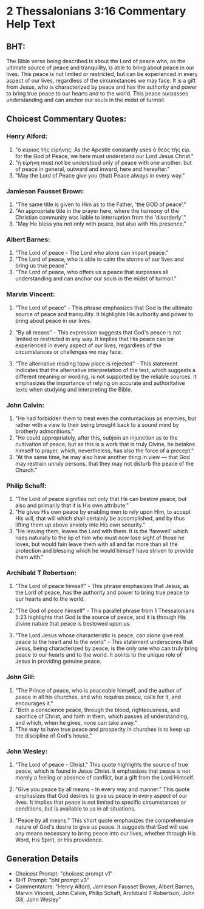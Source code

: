 # 2 Thessalonians 3:16 Commentary Help Text

## BHT:
The Bible verse being described is about the Lord of peace who, as the ultimate source of peace and tranquility, is able to bring about peace in our lives. This peace is not limited or restricted, but can be experienced in every aspect of our lives, regardless of the circumstances we may face. It is a gift from Jesus, who is characterized by peace and has the authority and power to bring true peace to our hearts and to the world. This peace surpasses understanding and can anchor our souls in the midst of turmoil.

## Choicest Commentary Quotes:
### Henry Alford:
1. "ὁ κύριος τῆς εἰρήνης: As the Apostle constantly uses ὁ θεὸς τῆς εἰρ. for the God of Peace, we here must understand our Lord Jesus Christ."
2. "ἡ εἰρήνη must not be understood only of peace with one another: but of peace in general, outward and inward, here and hereafter."
3. "May the Lord of Peace give you (that) Peace always in every way."

### Jamieson Fausset Brown:
1. "The same title is given to Him as to the Father, 'the GOD of peace'." 
2. "An appropriate title in the prayer here, where the harmony of the Christian community was liable to interruption from the 'disorderly'."
3. "May He bless you not only with peace, but also with His presence."

### Albert Barnes:
1. "The Lord of peace - The Lord who alone can impart peace."
2. "The Lord of peace, who is able to calm the storms of our lives and bring us true peace."
3. "The Lord of peace, who offers us a peace that surpasses all understanding and can anchor our souls in the midst of turmoil."

### Marvin Vincent:
1. "The Lord of peace" - This phrase emphasizes that God is the ultimate source of peace and tranquility. It highlights His authority and power to bring about peace in our lives.

2. "By all means" - This expression suggests that God's peace is not limited or restricted in any way. It implies that His peace can be experienced in every aspect of our lives, regardless of the circumstances or challenges we may face.

3. "The alternative reading topw place is rejected" - This statement indicates that the alternative interpretation of the text, which suggests a different meaning or wording, is not supported by the reliable sources. It emphasizes the importance of relying on accurate and authoritative texts when studying and interpreting the Bible.

### John Calvin:
1. "He had forbidden them to treat even the contumacious as enemies, but rather with a view to their being brought back to a sound mind by brotherly admonitions."
2. "He could appropriately, after this, subjoin an injunction as to the cultivation of peace; but as this is a work that is truly Divine, he betakes himself to prayer, which, nevertheless, has also the force of a precept."
3. "At the same time, he may also have another thing in view — that God may restrain unruly persons, that they may not disturb the peace of the Church."

### Philip Schaff:
1. "The Lord of peace signifies not only that He can bestow peace, but also and primarily that it is His own attribute."
2. "He gives His own peace by enabling men to rely upon Him, to accept His will, that will which shall certainly be accomplished, and by thus lifting them up above anxiety into His own security."
3. "He leaving them, leaves the Lord with them. It is the ‘farewell’ which rises naturally to the lip of him who must now lose sight of those he loves, but would fain leave them with all and far more than all the protection and blessing which he would himself have striven to provide them with."

### Archibald T Robertson:
1. "The Lord of peace himself" - This phrase emphasizes that Jesus, as the Lord of peace, has the authority and power to bring true peace to our hearts and to the world.

2. "The God of peace himself" - This parallel phrase from 1 Thessalonians 5:23 highlights that God is the source of peace, and it is through His divine nature that peace is bestowed upon us.

3. "The Lord Jesus whose characteristic is peace, can alone give real peace to the heart and to the world" - This statement underscores that Jesus, being characterized by peace, is the only one who can truly bring peace to our hearts and to the world. It points to the unique role of Jesus in providing genuine peace.

### John Gill:
1. "The Prince of peace, who is peaceable himself, and the author of peace in all his churches, and who requires peace, calls for it, and encourages it."
2. "Both a conscience peace, through the blood, righteousness, and sacrifice of Christ, and faith in them, which passes all understanding, and which, when he gives, none can take away."
3. "The way to have true peace and prosperity in churches is to keep up the discipline of God's house."

### John Wesley:
1. "The Lord of peace - Christ." This quote highlights the source of true peace, which is found in Jesus Christ. It emphasizes that peace is not merely a feeling or absence of conflict, but a gift from the Lord Himself.

2. "Give you peace by all means - In every way and manner." This quote emphasizes that God desires to give us peace in every aspect of our lives. It implies that peace is not limited to specific circumstances or conditions, but is available to us in all situations.

3. "Peace by all means." This short quote emphasizes the comprehensive nature of God's desire to give us peace. It suggests that God will use any means necessary to bring peace into our lives, whether through His Word, His Spirit, or His providence.


## Generation Details
- Choicest Prompt: "choicest prompt v1"
- BHT Prompt: "bht prompt v3"
- Commentators: "Henry Alford, Jamieson Fausset Brown, Albert Barnes, Marvin Vincent, John Calvin, Philip Schaff, Archibald T Robertson, John Gill, John Wesley"
